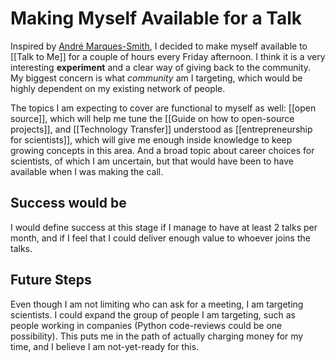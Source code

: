 # Making Myself Available for a Talk
Inspired by [André Marques-Smith](https://andremarques-smith.com/), I decided to make myself available to [[Talk to Me]] for a couple of hours every Friday afternoon. I think it is a very interesting **experiment** and a clear way of giving back to the community. My biggest concern is what *community* am I targeting, which would be highly dependent on my existing network of people. 

The topics I am expecting to cover are functional to myself as well: [[open source]], which will help me tune the [[Guide on how to open-source projects]], and [[Technology Transfer]] understood as [[entrepreneurship for scientists]], which will give me enough inside knowledge to keep growing concepts in this area. And a broad topic about career choices for scientists, of which I am uncertain, but that would have been to have available when I was making the call. 

## Success would be
I would define success at this stage if I manage to have at least 2 talks per month, and if I feel that I could deliver enough value to whoever joins the talks. 

## Future Steps
Even though I am not limiting who can ask for a meeting, I am targeting scientists. I could expand the group of people I am targeting, such as people working in companies (Python code-reviews could be one possibility). This puts me in the path of actually charging money for my time, and I believe I am not-yet-ready for this. 
